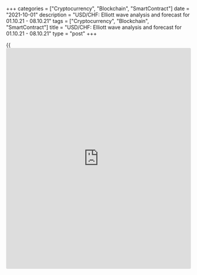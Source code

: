 +++
categories = ["Cryptocurrency", "Blockchain", "SmartContract"]
date = "2021-10-01"
description = "USD/CHF: Elliott wave analysis and forecast for 01.10.21 - 08.10.21"
tags = ["Cryptocurrency", "Blockchain", "SmartContract"]
title = "USD/CHF: Elliott wave analysis and forecast for 01.10.21 - 08.10.21"
type = "post"
+++

{{<iframe id="large-banner" src="https://www.bounty.group/#slide=1.0" width="100%" height="600" scrolling="no" style="border: 0px solid rgb(216, 221, 230); border-radius: 3px;">}}

2021-10-01

2021-10-01

USD/CHF: Elliott wave analysis and forecast for 01.10.21 – 08.10.21Alex
Geuta

 **Main scenario:** consider long positions from corrections above the
level of 0.9215 with a target of 0.9506 – 0.9685.

 **Alternative scenario:** breakout and consolidation below the level of
0.9215 will allow the pair to continue declining to the levels of 0.9103
– 0.9018.

 **Analysis:** Daily chart: presumably, a descending first wave of
larger degree (1) of 5 is formed and an ascending correction is now
developing as second wave (2) of 5. There's wave C of (2) developing in
the H4 chart, with wave i of C formed, a corrective wave ii of C
completed and wave iii of C developing as part of it. On the H1 chart, a
local correction in the form of wave (iv) of iii formed and wave (v) of
iii is developing. If the presumption is correct, the pair will continue
to rise to the levels of 0.9506 – 0.9685. The level of 0.9215 is
critical in this scenario. Its breakout will allow the pair to continue
falling to the levels of 0.9103 – 0.9018.

* * *

* * *

## Price chart of USDCHF in real time mode

The content of this article reflects the author’s opinion and does not
necessarily reflect the official position of LiteForex. The material
published on this page is provided for informational purposes only and
should not be considered as the provision of investment advice for the
purposes of Directive 2004/39/EC.

Rate this article:

{{value}}

( {{count}} {{title}} )